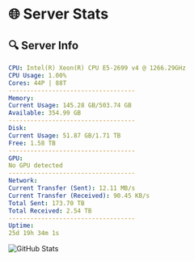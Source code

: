 # 🌐 Server Stats
## 🔍 Server Info
```yaml
CPU: Intel(R) Xeon(R) CPU E5-2699 v4 @ 1266.29GHz
CPU Usage: 1.00%
Cores: 44P | 88T
-----------------------------------
Memory:
Current Usage: 145.28 GB/503.74 GB
Available: 354.99 GB
-----------------------------------
Disk:
Current Usage: 51.87 GB/1.71 TB
Free: 1.58 TB
-----------------------------------
GPU:
No GPU detected
-----------------------------------
Network:
Current Transfer (Sent): 12.11 MB/s
Current Transfer (Received): 90.45 KB/s
Total Sent: 173.70 TB
Total Received: 2.54 TB
-----------------------------------
Uptime:
25d 19h 34m 1s
```
![GitHub Stats](https://img.shields.io/badge/Updated-2025-03-05_18:17:19-blue)